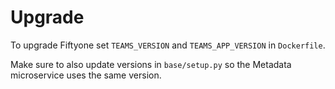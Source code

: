 # Upgrade

To upgrade Fiftyone set `TEAMS_VERSION` and `TEAMS_APP_VERSION` in `Dockerfile`.

Make sure to also update versions in `base/setup.py` so the Metadata microservice uses the same version.
